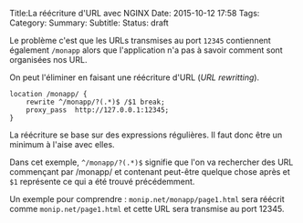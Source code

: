 Title:La réécriture d'URL avec NGINX
Date: 2015-10-12 17:58
Tags:
Category:
Summary:
Subtitle:
Status: draft


Le problème c'est que les URLs transmises au port `12345` contiennent également `/monapp` alors que l'application n'a pas à savoir comment sont organisées nos URL.

On peut l'éliminer en faisant une réécriture d'URL (*URL rewritting*).


```
location /monapp/ {
    rewrite ^/monapp/?(.*)$ /$1 break;
    proxy_pass  http://127.0.0.1:12345;
}
```

La réécriture se base sur des expressions régulières. Il faut donc être un minimum à l'aise avec elles.

Dans cet exemple, `^/monapp/?(.*)$` signifie que l'on va rechercher des URL commençant par /monapp/ et contenant peut-être quelque chose après et `$1` représente ce qui a été trouvé précédemment.

Un exemple pour comprendre : `monip.net/monapp/page1.html` sera réécrit comme `monip.net/page1.html` et cette URL sera transmise au port 12345.